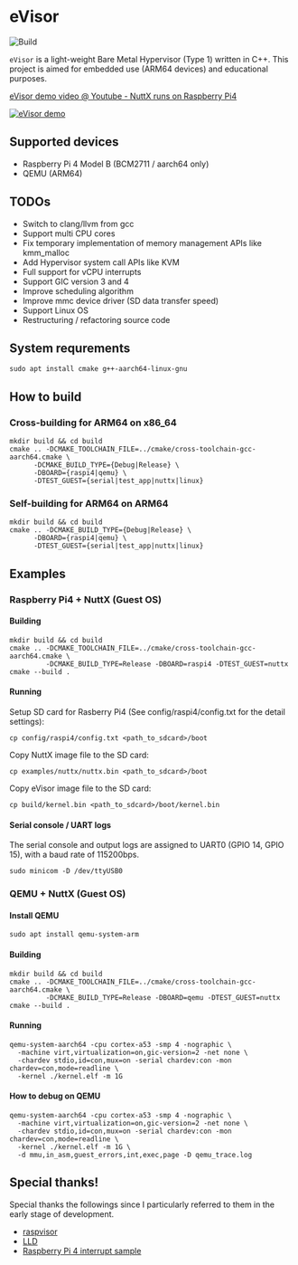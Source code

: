 # eVisor
![Build](https://github.com/HidenoriMatsubayashi/evisor/workflows/Build/badge.svg)

`eVisor` is a light-weight Bare Metal Hypervisor (Type 1) written in C++. This project is aimed for embedded use (ARM64 devices) and educational purposes.


[eVisor demo video @ Youtube - NuttX runs on Raspberry Pi4](https://www.youtube.com/watch?v=A7E2ucZHLO0)

[![eVisor demo](https://user-images.githubusercontent.com/62131389/236593400-03de6bf3-6b06-41fe-b855-702fefc4a87d.png)](https://www.youtube.com/watch?v=A7E2ucZHLO0)

## Supported devices

- Raspberry Pi 4 Model B (BCM2711 / aarch64 only)
- QEMU (ARM64)

## TODOs

- Switch to clang/llvm from gcc
- Support multi CPU cores
- Fix temporary implementation of memory management APIs like kmm_malloc
- Add Hypervisor system call APIs like KVM
- Full support for vCPU interrupts
- Support GIC version 3 and 4
- Improve scheduling algorithm
- Improve mmc device driver (SD data transfer speed)
- Support Linux OS
- Restructuring / refactoring source code

## System requrements

```shell
sudo apt install cmake g++-aarch64-linux-gnu
```

## How to build

### Cross-building for ARM64 on x86_64

```shell
mkdir build && cd build
cmake .. -DCMAKE_TOOLCHAIN_FILE=../cmake/cross-toolchain-gcc-aarch64.cmake \
      -DCMAKE_BUILD_TYPE={Debug|Release} \
      -DBOARD={raspi4|qemu} \
      -DTEST_GUEST={serial|test_app|nuttx|linux}
```

### Self-building for ARM64 on ARM64

```shell
mkdir build && cd build
cmake .. -DCMAKE_BUILD_TYPE={Debug|Release} \
      -DBOARD={raspi4|qemu} \
      -DTEST_GUEST={serial|test_app|nuttx|linux}
```

## Examples

### Raspberry Pi4 + NuttX (Guest OS)

#### Building

```shell
mkdir build && cd build
cmake .. -DCMAKE_TOOLCHAIN_FILE=../cmake/cross-toolchain-gcc-aarch64.cmake \
         -DCMAKE_BUILD_TYPE=Release -DBOARD=raspi4 -DTEST_GUEST=nuttx
cmake --build .
```

#### Running

Setup SD card for Rasberry Pi4 (See config/raspi4/config.txt for the detail settings):
```shell
cp config/raspi4/config.txt <path_to_sdcard>/boot
```

Copy NuttX image file to the SD card:
```shell
cp examples/nuttx/nuttx.bin <path_to_sdcard>/boot
```

Copy eVisor image file to the SD card:
```shell
cp build/kernel.bin <path_to_sdcard>/boot/kernel.bin
```

#### Serial console / UART logs

The serial console and output logs are assigned to UART0 (GPIO 14, GPIO 15), with a baud rate of 115200bps.

```
sudo minicom -D /dev/ttyUSB0

```

### QEMU + NuttX (Guest OS)

#### Install QEMU

```shell
sudo apt install qemu-system-arm 
```

#### Building

```shell
mkdir build && cd build
cmake .. -DCMAKE_TOOLCHAIN_FILE=../cmake/cross-toolchain-gcc-aarch64.cmake \
         -DCMAKE_BUILD_TYPE=Release -DBOARD=qemu -DTEST_GUEST=nuttx
cmake --build .
```

#### Running

```shell
qemu-system-aarch64 -cpu cortex-a53 -smp 4 -nographic \
  -machine virt,virtualization=on,gic-version=2 -net none \
  -chardev stdio,id=con,mux=on -serial chardev:con -mon chardev=con,mode=readline \
  -kernel ./kernel.elf -m 1G
```

#### How to debug on QEMU

```shell
qemu-system-aarch64 -cpu cortex-a53 -smp 4 -nographic \
  -machine virt,virtualization=on,gic-version=2 -net none \
  -chardev stdio,id=con,mux=on -serial chardev:con -mon chardev=con,mode=readline \
  -kernel ./kernel.elf -m 1G \
  -d mmu,in_asm,guest_errors,int,exec,page -D qemu_trace.log
```

## Special thanks!

Special thanks the followings since I particularly referred to them in the early stage of development.

- [raspvisor](https://github.com/matsud224/raspvisor)
- [LLD](https://github.com/rockytriton/LLD)
- [Raspberry Pi 4 interrupt sample](https://github.com/tnishinaga/baremetal_pi4_irq_sample)
